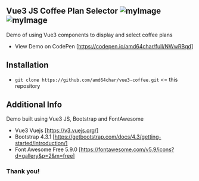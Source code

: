 
## Vue3 JS Coffee Plan Selector ![myImage](https://img.shields.io/badge/vue-3+-3eaf7c.svg?style=flat-square&logo=vue.js) ![myImage](https://img.shields.io/badge/build-passing-green.svg?style=flat-square&logo=github)
Demo of using Vue3 components to display and select coffee plans

* View Demo on CodePen [https://codepen.io/amd64char/full/NWwRBqd]

## Installation
* `git clone https://github.com/amd64char/vue3-coffee.git`  <= this repository

## Additional Info

Demo built using Vue3 JS, Bootstrap and FontAwesome

* Vue3 Vuejs [https://v3.vuejs.org/]
* Bootstrap 4.3.1 [https://getbootstrap.com/docs/4.3/getting-started/introduction/]
* Font Awesome Free 5.9.0 [https://fontawesome.com/v5.9/icons?d=gallery&p=2&m=free]


### Thank you!
